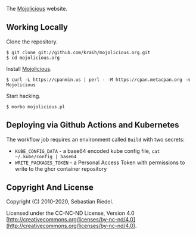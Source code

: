 
  The [Mojolicious](http://mojolicious.org) website.

## Working Locally

  Clone the repository.

    $ git clone git://github.com/kraih/mojolicious.org.git
    $ cd mojolicious.org

  Install [Mojolicious](http://mojolicious.org).

    $ curl -L https://cpanmin.us | perl - -M https://cpan.metacpan.org -n Mojolicious

  Start hacking.

    $ morbo mojolicious.pl

## Deploying via Github Actions and Kubernetes

The workflow job requires an environment called `Build` with two secrets:

* `KUBE_CONFIG_DATA` - a base64 encoded kube config file, `cat ~/.kube/config | base64`
* `WRITE_PACKAGES_TOKEN` - a Personal Access Token with permissions to write to the ghcr container repository

## Copyright And License

  Copyright (C) 2010-2020, Sebastian Riedel.

  Licensed under the CC-NC-ND License, Version 4.0
  [http://creativecommons.org/licenses/by-nc-nd/4.0](http://creativecommons.org/licenses/by-nc-nd/4.0).
